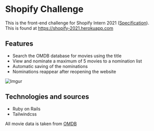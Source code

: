# Shopify Challenge
This is the front-end challenge for Shopify Intern 2021 ([Specification](https://docs.google.com/document/d/1AZO0BZwn1Aogj4f3PDNe1mhq8pKsXZxtrG--EIbP_-w/edit)).  
This is found at https://shopify-2021.herokuapp.com

## Features
 - Search the OMDB database for movies using the title
 - View and nominate a maximum of 5 movies to a nomination list
 - Automatic saving of the nominations
 - Nominations reappear after reopening the website

![Imgur](https://i.imgur.com/nWaW7Bt.png)

## Technologies and sources
 - Ruby on Rails
 - Tailwindcss

All movie data is taken from [OMDB](http://www.omdbapi.com/)
